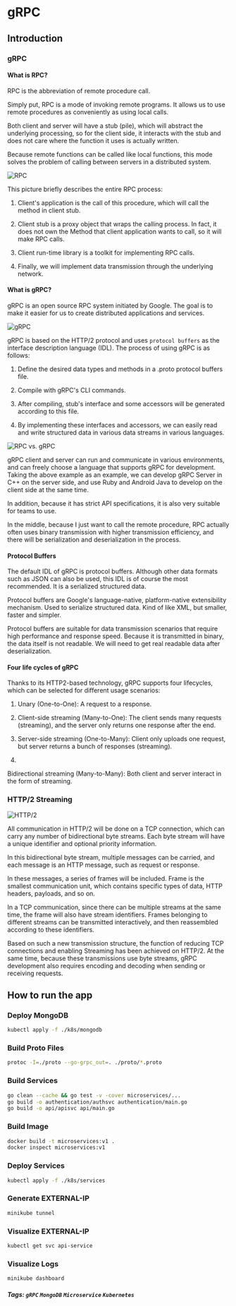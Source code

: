 # gRPC

## Introduction

### gRPC

#### What is RPC?

RPC is the abbreviation of remote procedure call.

Simply put, RPC is a mode of invoking remote programs. It allows us to use remote procedures as conveniently as using local calls.

Both client and server will have a stub (pile), which will abstract the underlying processing, so for the client side, it interacts with the stub and does not care where the function it uses is actually written.

Because remote functions can be called like local functions, this mode solves the problem of calling between servers in a distributed system.

![RPC](./rpc.png)

This picture briefly describes the entire RPC process:

1. Client's application is the call of this procedure, which will call the method in client stub.

2. Client stub is a proxy object that wraps the calling process. In fact, it does not own the Method that client application wants to call, so it will make RPC calls.

3. Client run-time library is a toolkit for implementing RPC calls.

4. Finally, we will implement data transmission through the underlying network.

#### What is gRPC?

gRPC is an open source RPC system initiated by Google. The goal is to make it easier for us to create distributed applications and services.

![gRPC](./grpc-overview.svg)

gRPC is based on the HTTP/2 protocol and uses `protocol buffers` as the interface description language (IDL).
The process of using gRPC is as follows:

1. Define the desired data types and methods in a .proto protocol buffers file.

2. Compile with gRPC's CLI commands.

3. After compiling, stub's interface and some accessors will be generated according to this file.

4. By implementing these interfaces and accessors, we can easily read and write structured data in various data streams in various languages.

![RPC vs. gRPC](./grpc-workflow.jpeg)

gRPC client and server can run and communicate in various environments, and can freely choose a language that supports gRPC for development. Taking the above example as an example, we can develop gRPC Server in C++ on the server side, and use Ruby and Android Java to develop on the client side at the same time.

In addition, because it has strict API specifications, it is also very suitable for teams to use.

In the middle, because I just want to call the remote procedure, RPC actually often uses binary transmission with higher transmission efficiency, and there will be serialization and deserialization in the process.

#### Protocol Buffers

The default IDL of gRPC is protocol buffers. Although other data formats such as JSON can also be used, this IDL is of course the most recommended. It is a serialized structured data.

Protocol buffers are Google's language-native, platform-native extensibility mechanism. Used to serialize structured data. Kind of like XML, but smaller, faster and simpler.

Protocol buffers are suitable for data transmission scenarios that require high performance and response speed. Because it is transmitted in binary, the data itself is not readable. We will need to get real readable data after deserialization.

#### Four life cycles of gRPC

Thanks to its HTTP2-based technology, gRPC supports four lifecycles, which can be selected for different usage scenarios:

1. Unary (One-to-One): A request to a response.

2. Client-side streaming (Many-to-One): The client sends many requests (streaming), and the server only returns one response after the end.

3. Server-side streaming (One-to-Many): Client only uploads one request, but server returns a bunch of responses (streaming).

4.
 Bidirectional streaming (Many-to-Many): Both client and server interact in the form of streaming.

### HTTP/2 Streaming

![HTTP/2](./http-2-multiplexing.png)

All communication in HTTP/2 will be done on a TCP connection, which can carry any number of bidirectional byte streams. Each byte stream will have a unique identifier and optional priority information.

In this bidirectional byte stream, multiple messages can be carried, and each message is an HTTP message, such as request or response.

In these messages, a series of frames will be included. Frame is the smallest communication unit, which contains specific types of data, HTTP headers, payloads, and so on.

In a TCP communication, since there can be multiple streams at the same time, the frame will also have stream identifiers. Frames belonging to different streams can be transmitted interactively, and then reassembled according to these identifiers.

Based on such a new transmission structure, the function of reducing TCP connections and enabling Streaming has been achieved on HTTP/2. At the same time, because these transmissions use byte streams, gRPC development also requires encoding and decoding when sending or receiving requests.

## How to run the app

### Deploy MongoDB

```bash
kubectl apply -f ./k8s/mongodb
```

### Build Proto Files

```bash
protoc -I=./proto --go-grpc_out=. ./proto/*.proto
```

### Build Services

```bash
go clean --cache && go test -v -cover microservices/...
go build -o authentication/authsvc authentication/main.go
go build -o api/apisvc api/main.go
```

### Build Image

```bash
docker build -t microservices:v1 .
docker inspect microservices:v1
```

### Deploy Services

```bash
kubectl apply -f ./k8s/services
```

### Generate EXTERNAL-IP

```bash
minikube tunnel
```

### Visualize EXTERNAL-IP

```bash
kubectl get svc api-service
```

### Visualize Logs

```bash
minikube dashboard
```

##### Tags: `gRPC` `MongoDB` `Microservice` `Kubernetes`